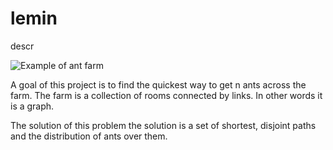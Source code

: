 # lemin
descr

![Example of ant farm](https://drive.google.com/open?id=1CozSMCbyk2yu-mwEY4aozlmTWhAdY6mm)

A goal of this project is to find the quickest way to get n ants across the farm.
The farm is a collection of rooms connected by links. In other words it is a graph.

The solution of this problem the solution is a set of shortest, disjoint paths 
and the distribution of ants over them.
